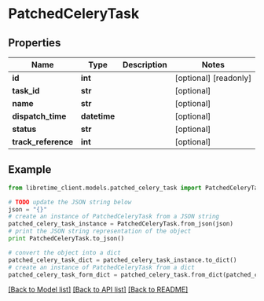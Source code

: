 # PatchedCeleryTask


## Properties

Name | Type | Description | Notes
------------ | ------------- | ------------- | -------------
**id** | **int** |  | [optional] [readonly] 
**task_id** | **str** |  | [optional] 
**name** | **str** |  | [optional] 
**dispatch_time** | **datetime** |  | [optional] 
**status** | **str** |  | [optional] 
**track_reference** | **int** |  | [optional] 

## Example

```python
from libretime_client.models.patched_celery_task import PatchedCeleryTask

# TODO update the JSON string below
json = "{}"
# create an instance of PatchedCeleryTask from a JSON string
patched_celery_task_instance = PatchedCeleryTask.from_json(json)
# print the JSON string representation of the object
print PatchedCeleryTask.to_json()

# convert the object into a dict
patched_celery_task_dict = patched_celery_task_instance.to_dict()
# create an instance of PatchedCeleryTask from a dict
patched_celery_task_form_dict = patched_celery_task.from_dict(patched_celery_task_dict)
```
[[Back to Model list]](../README.md#documentation-for-models) [[Back to API list]](../README.md#documentation-for-api-endpoints) [[Back to README]](../README.md)


